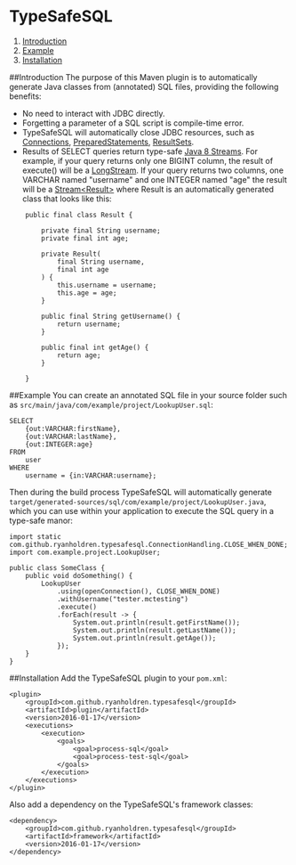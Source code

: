 # TypeSafeSQL
1. [Introduction](#introduction)
2. [Example](#example)
3. [Installation](#installation)

##Introduction
The purpose of this Maven plugin is to automatically generate Java classes from (annotated) SQL files, providing the following benefits:
* No need to interact with JDBC directly.
* Forgetting a parameter of a SQL script is compile-time error.
* TypeSafeSQL will automatically close JDBC resources, such as [Connections](https://docs.oracle.com/javase/8/docs/api/java/sql/Connection.html), [PreparedStatements](https://docs.oracle.com/javase/7/docs/api/java/sql/PreparedStatement.html), [ResultSets](https://docs.oracle.com/javase/7/docs/api/java/sql/ResultSet.html).
* Results of SELECT queries return type-safe [Java 8 Streams](https://docs.oracle.com/javase/8/docs/api/java/util/stream/package-summary.html). For example, if your query returns only one BIGINT column, the result of execute() will be a [LongStream](https://docs.oracle.com/javase/8/docs/api/java/util/stream/LongStream.html). If your query returns two columns, one VARCHAR named "username" and one INTEGER named "age" the result will be a [Stream\<Result\>](https://docs.oracle.com/javase/8/docs/api/java/util/stream/Stream.html) where Result is an automatically generated class that looks like this:
```
	public final class Result {

		private final String username;
		private final int age;

		private Result(
			final String username,
			final int age
		) {
			this.username = username;
			this.age = age;
		}

		public final String getUsername() {
			return username;
		}

		public final int getAge() {
			return age;
		}

	}
```

##Example
You can create an annotated SQL file in your source folder such as ```src/main/java/com/example/project/LookupUser.sql```:
```
SELECT
	{out:VARCHAR:firstName},
	{out:VARCHAR:lastName},
	{out:INTEGER:age}
FROM
	user
WHERE
	username = {in:VARCHAR:username};
```
Then during the build process TypeSafeSQL will automatically generate ```target/generated-sources/sql/com/example/project/LookupUser.java```, which you can use within your application to execute the SQL query in a type-safe manor:
```
import static com.github.ryanholdren.typesafesql.ConnectionHandling.CLOSE_WHEN_DONE;
import com.example.project.LookupUser;

public class SomeClass {
	public void doSomething() {
		LookupUser
			.using(openConnection(), CLOSE_WHEN_DONE)
			.withUsername("tester.mctesting")
			.execute()
			.forEach(result -> {
				System.out.println(result.getFirstName());
				System.out.println(result.getLastName());
				System.out.println(result.getAge());
			});
	}
}
```

##Installation
Add the TypeSafeSQL plugin to your ```pom.xml```:
```
<plugin>
	<groupId>com.github.ryanholdren.typesafesql</groupId>
	<artifactId>plugin</artifactId>
	<version>2016-01-17</version>
	<executions>
		<execution>
			<goals>
				<goal>process-sql</goal>
				<goal>process-test-sql</goal>
			</goals>
		</execution>
	</executions>
</plugin>
```
Also add a dependency on the TypeSafeSQL's framework classes:
```
<dependency>
	<groupId>com.github.ryanholdren.typesafesql</groupId>
	<artifactId>framework</artifactId>
	<version>2016-01-17</version>
</dependency>
```
